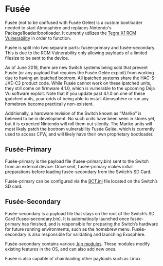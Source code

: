 # Fusée
Fusée (not to be confused with Fusée Gelée) is a custom bootloader needed to start Atmosphère and replaces Nintendo's Package1loader/bootloader. It currently utilizes the [Tegra X1 RCM Vulnerability](https://nvidia.custhelp.com/app/answers/detail/a_id/4660/~/security-notice%3A-nvidia-tegra-rcm-vulnerability) in order to function.

Fusée is split into two separate parts: fusée-primary and fusée-secondary. This is due to the RCM Vulnerability only allowing payloads of a limited filesize to be sent to the device.

As of June 2018, there are new Switch systems being sold that prevent Fusée (or any payload that requires the Fusée Gelée exploit) from working due to having an ipatched bootrom. All ipatched systems share the HAC-S-JXE-C3 product code. While Fusée cannot work on these ipatched units, they still come on firmware 4.1.0, which is vulnerable to the upcoming Déja Vu software exploit. Note that if you update past 4.1.0 on one of these ipatched units, your odds of being able to install Atmosphère or run any homebrew become practically non-existent.

Additionally, a hardware revision of the Switch known as “Mariko” is believed to be in development. No such units have been seen in stores yet, but it is expected Nintendo will roll them out silently. The Mariko units will most likely patch the bootrom vulnerability Fusée Gelée, which is currently used to access CFW, and will likely have their own proprietary bootloader.

## Fusée-Primary
Fusée-primary is the payload file (fusee-primary.bin) sent to the Switch from an external device. Once sent, fusée-primary makes initial preparations before loading fusée-secondary from the Switch’s SD Card.

Fusée-primary can be configured via the [BCT.ini](../fusee/BCT.md) file located on the Switch’s SD card.

## Fusée-Secondary
Fusée-secondary is a payload file that stays on the root of the Switch’s SD Card (fusee-secondary.bin). It is automatically launched once fusée-primary has finished, and is responsible for preparing the Switch’s hardware for future running environments, such as the homebrew menu. Fusée-secondary is also responsible for validating and launching Exosphère.

Fusée-secondary contains various [.kip modules](/main.md#modules). These modules modify existing features in the OS, and can also add new ones.

Fusée is also capable of chainloading other payloads such as Linux.
